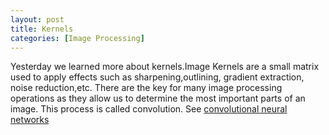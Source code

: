 ```yaml
---
layout: post
title: Kernels
categories: [Image Processing]
---
```

Yesterday we learned more about kernels.Image Kernels are a small matrix used to apply effects such as sharpening,outlining, gradient extraction, noise reduction,etc. There are the key for many image processing operations as they allow us to determine the most important parts of an image. This process is called convolution. See [convolutional neural networks](https://en.wikipedia.org/wiki/Convolutional_neural_network) 
